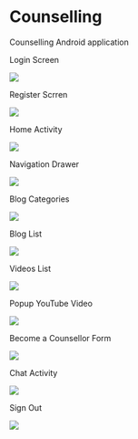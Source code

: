 # Counselling
Counselling Android application

Login Screen

![](screenshots/1.png)

Register Scrren

![](screenshots/2.png)

Home Activity

![](screenshots/3.png)

Navigation Drawer

![](screenshots/10.png)


Blog Categories

![](screenshots/4.png)

Blog List

![](screenshots/5.png)

Videos List

![](screenshots/6.png)

Popup YouTube Video

![](screenshots/7.png)

Become a Counsellor Form

![](screenshots/8.png)

Chat Activity

![](screenshots/9.png)

Sign Out 

![](screenshots/11.png)
